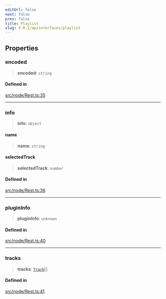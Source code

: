 ```yaml
---
editUrl: false
next: false
prev: false
title: Playlist
slug: 4.0.1/apiinterfaces/playlist
---
```


## Properties

### encoded

> **encoded**: `string`

#### Defined in

[src/node/Rest.ts:35](https://github.com/shipgirlproject/shoukaku/blob/396aa531096eda327ade0f473f9807576e9ae9df/src/node/Rest.ts#L35)

***

### info

> **info**: `object`

#### name

> **name**: `string`

#### selectedTrack

> **selectedTrack**: `number`

#### Defined in

[src/node/Rest.ts:36](https://github.com/shipgirlproject/shoukaku/blob/396aa531096eda327ade0f473f9807576e9ae9df/src/node/Rest.ts#L36)

***

### pluginInfo

> **pluginInfo**: `unknown`

#### Defined in

[src/node/Rest.ts:40](https://github.com/shipgirlproject/shoukaku/blob/396aa531096eda327ade0f473f9807576e9ae9df/src/node/Rest.ts#L40)

***

### tracks

> **tracks**: [`Track`](/4.0.1/api/interfaces/track/)\[]

#### Defined in

[src/node/Rest.ts:41](https://github.com/shipgirlproject/shoukaku/blob/396aa531096eda327ade0f473f9807576e9ae9df/src/node/Rest.ts#L41)
